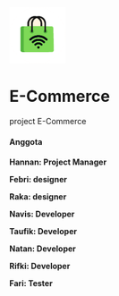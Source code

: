
<img src="https://raw.githubusercontent.com/kakyoindonut321/E-Commerce-KL2/main/design/KLMPK2%20Shop%20logo%20green.png" alt="Girl in a jacket" width="100">
<h1>E-Commerce</h1>

<p>project E-Commerce</p>
<h4>Anggota<h4>
<p>Hannan: Project Manager</p>
<p>Febri: designer</p>
<p>Raka: designer</p>
<p>Navis: Developer</p>
<p>Taufik: Developer</p>
<p>Natan: Developer</p>
<p>Rifki: Developer</p>
<p>Fari: Tester</p>
